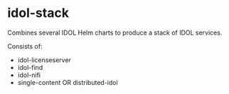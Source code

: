 # idol-stack

Combines several IDOL Helm charts to produce a stack of IDOL services.

Consists of:

- idol-licenseserver
- idol-find
- idol-nifi
- single-content OR distributed-idol
